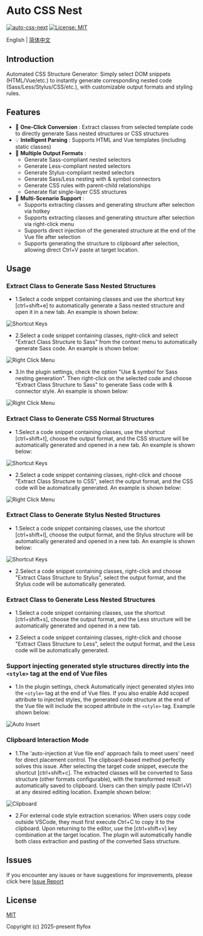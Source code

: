 # Auto CSS Nest

[![auto-css-next](https://img.shields.io/github/v/tag/z-ti/auto-css-nest?color=blue&label=version)](https://github.com/z-ti/auto-css-nest)
[![License: MIT](https://img.shields.io/github/license/z-ti/auto-css-nest)](https://github.com/z-ti/auto-css-nest/blob/main/LICENSE)

English | [简体中文](./README.md)

## Introduction

Automated CSS Structure Generator: Simply select DOM snippets (HTML/Vue/etc.) to instantly generate corresponding nested code (Sass/Less/Stylus/CSS/etc.), with customizable output formats and styling rules.

## Features

- 🚀 **One-Click Conversion** : Extract classes from selected template code to directly generate Sass nested structures or CSS structures‌
- 💡 **Intelligent Parsing** : Supports HTML and Vue templates (including static classes)
- 🧩 **Multiple Output Formats** :
  - Generate Sass-compliant nested selectors‌
  - Generate Less-compliant nested selectors‌
  - Generate Stylus-compliant nested selectors‌
  - Generate Sass/Less nesting with ‌&‌ symbol connectors‌
  - Generate CSS rules with parent-child relationships‌
  - Generate flat single-layer CSS structures‌
- 🎨 **Multi-Scenario Support** :
  - Supports extracting classes and generating structure after selection via hotkey
  - Supports extracting classes and generating structure after selection via right-click menu
  - Supports direct injection of the generated structure at the end of the Vue file after selection
  - Supports generating the structure to clipboard after selection, allowing direct Ctrl+V paste at target location.

## Usage

### Extract Class to Generate Sass Nested Structures

- 1.Select a code snippet containing classes and use the shortcut key [ctrl+shift+e] to automatically generate a Sass nested structure and open it in a new tab. An example is shown below:

![Shortcut Keys](https://raw.githubusercontent.com/z-ti/auto-css-nest/main/images/screenshot1.gif)

- 2.Select a code snippet containing classes, right-click and select "Extract Class Structure to Sass" from the context menu to automatically generate Sass code. An example is shown below:

![Right Click Menu](https://raw.githubusercontent.com/z-ti/auto-css-nest/main/images/screenshot2.gif)

- 3.In the plugin settings‌, check the option ‌"Use & symbol for Sass nesting generation"‌. Then right-click on the selected code and choose ‌"Extract Class Structure to Sass"‌ to generate Sass code with ‌&‌ connector style. An example is shown below:

![Right Click Menu](https://raw.githubusercontent.com/z-ti/auto-css-nest/main/images/screenshot5.gif)

### Extract Class to Generate CSS Normal Structures

- 1.Select a code snippet containing classes, use the shortcut [ctrl+shift+t], choose the output format, and the CSS structure will be automatically generated and opened in a new tab. An example is shown below:

![Shortcut Keys](https://raw.githubusercontent.com/z-ti/auto-css-nest/main/images/screenshot3.gif)

- 2.‌Select a code snippet containing classes, right-click and choose "Extract Class Structure to CSS", select the output format, and the CSS code will be automatically generated. An example is shown below:

![Right Click Menu](https://raw.githubusercontent.com/z-ti/auto-css-nest/main/images/screenshot4.gif)

### Extract Class to Generate Stylus Nested Structures

- 1.Select a code snippet containing classes, use the shortcut [ctrl+shift+l], choose the output format, and the Stylus structure will be automatically generated and opened in a new tab. An example is shown below:

![Shortcut Keys](https://raw.githubusercontent.com/z-ti/auto-css-nest/main/images/screenshot6.gif)

- 2.‌Select a code snippet containing classes, right-click and choose "Extract Class Structure to Stylus", select the output format, and the Stylus code will be automatically generated.

### Extract Class to Generate Less Nested Structures

- 1.Select a code snippet containing classes, use the shortcut [ctrl+shift+s], choose the output format, and the Less structure will be automatically generated and opened in a new tab.

- 2.‌Select a code snippet containing classes, right-click and choose "Extract Class Structure to Less", select the output format, and the Less code will be automatically generated.

### Support injecting generated style structures directly into the `<style>` tag at the end of Vue files

- 1.In the plugin settings, check ‌Automatically inject generated styles into the `<style>` tag at the end of Vue files‌. If you also enable ‌Add scoped attribute to injected styles‌, the generated code structure at the end of the Vue file will include the scoped attribute in the `<style>` tag. Example shown below:

![Auto Insert](https://raw.githubusercontent.com/z-ti/auto-css-nest/main/images/screenshot7.gif)

### Clipboard Interaction Mode

- 1.The 'auto-injection at Vue file end' approach fails to meet users' need for direct placement control. The clipboard-based method perfectly solves this issue. After selecting the target code snippet, execute the shortcut [ctrl+shift+c]. The extracted classes will be converted to Sass structure (other formats configurable), with the transformed result automatically saved to clipboard. Users can then simply paste (Ctrl+V) at any desired editing location. Example shown below:

![Clipboard](https://raw.githubusercontent.com/z-ti/auto-css-nest/main/images/screenshot8.gif)

- 2.For external code style extraction scenarios: When users copy code outside VSCode, they must first execute Ctrl+C to copy it to the clipboard. Upon returning to the editor, use the [ctrl+shift+v] key combination at the target location. The plugin will automatically handle both class extraction and pasting of the converted Sass structure.

## Issues

If you encounter any issues or have suggestions for improvements, please click here [Issue Report](https://github.com/z-ti/auto-css-nest/issues)

## License

[MIT](https://github.com/z-ti/auto-css-nest/blob/master/LICENSE)

Copyright (c) 2025-present flyfox
